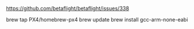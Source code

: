 https://github.com/betaflight/betaflight/issues/338

brew tap PX4/homebrew-px4
brew update
brew install gcc-arm-none-eabi
